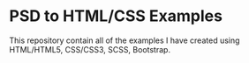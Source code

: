 # PSD to HTML/CSS Examples
This repository contain all of the examples I have created using HTML/HTML5, CSS/CSS3, SCSS, Bootstrap.
